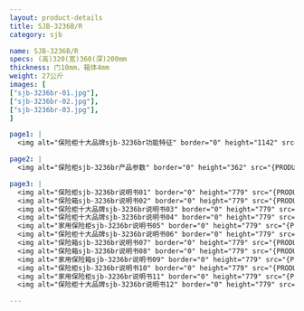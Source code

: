 ```yaml
---
layout: product-details
title: SJB-3236B/R
category: sjb

name: SJB-3236B/R
specs: (高)320(宽)360(深)200mm
thickness: 门10mm，箱体4mm
weight: 27公斤
images: [
["sjb-3236br-01.jpg"],
["sjb-3236br-02.jpg"],
["sjb-3236br-03.jpg"],
]

page1: |
  <img alt="保险柜十大品牌sjb-3236br功能特征" border="0" height="1142" src="{PRODUCT_IMAGES}products/sjb-gn.jpg" width="538" />

page2: |
  <img alt="保险柜sjb-3236br产品参数" border="0" height="362" src="{PRODUCT_IMAGES}products/sjb-cpcs.jpg" width="538" />

page3: |
  <img alt="保险柜sjb-3236br说明书01" border="0" height="779" src="{PRODUCT_IMAGES}products/sjb-sm01.jpg" width="528" /><br />
  <img alt="保险箱sjb-3236br说明书02" border="0" height="779" src="{PRODUCT_IMAGES}products/sjb-sm02.jpg" width="528" /><br />
  <img alt="保险柜十大品牌sjb-3236br说明书03" border="0" height="779" src="{PRODUCT_IMAGES}products/sjb-sm03.jpg" width="528" /><br />
  <img alt="保险柜十大品牌sjb-3236br说明书04" border="0" height="779" src="{PRODUCT_IMAGES}products/sjb-sm04.jpg" width="528" /><br />
  <img alt="家用保险柜sjb-3236br说明书05" border="0" height="779" src="{PRODUCT_IMAGES}products/sjb-sm05.jpg" width="528" /><br />
  <img alt="保险柜十大品牌sjb-3236br说明书06" border="0" height="779" src="{PRODUCT_IMAGES}products/sjb-sm06.jpg" width="528" /><br />
  <img alt="保险箱sjb-3236br说明书07" border="0" height="779" src="{PRODUCT_IMAGES}products/sjb-sm07.jpg" width="528" /><br />
  <img alt="保险箱sjb-3236br说明书08" border="0" height="779" src="{PRODUCT_IMAGES}products/sjb-sm08.jpg" width="528" /><br />
  <img alt="家用保险箱sjb-3236br说明书09" border="0" height="779" src="{PRODUCT_IMAGES}products/sjb-sm09.jpg" width="528" /><br />
  <img alt="保险柜sjb-3236br说明书10" border="0" height="779" src="{PRODUCT_IMAGES}products/sjb-sm10.jpg" width="528" /><br />
  <img alt="家用保险柜sjb-3236br说明书11" border="0" height="779" src="{PRODUCT_IMAGES}products/sjb-sm11.jpg" width="528" /><br />
  <img alt="保险柜十大品牌sjb-3236br说明书12" border="0" height="779" src="{PRODUCT_IMAGES}products/sjb-sm12.jpg" width="528" />

---
```

